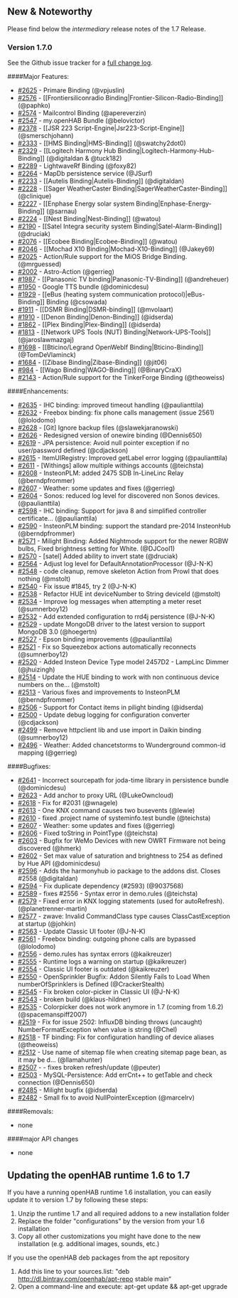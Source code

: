 ## New & Noteworthy

Please find below the _intermediary_ release notes of the 1.7 Release.

### Version 1.7.0

See the Github issue tracker for a [full change log](https://github.com/openhab/openhab/issues?q=milestone%3A1.7.0).

####Major Features:
* [#2625](https://github.com/openhab/openhab/pull/2625) - Primare Binding (@vpjuslin)
* [#2576](https://github.com/openhab/openhab/pull/2576) - [[Frontiersiliconradio Binding|Frontier-Silicon-Radio-Binding]] (@paphko)
* [#2574](https://github.com/openhab/openhab/pull/2574) - Mailcontrol Binding (@apereverzin)
* [#2547](https://github.com/openhab/openhab/pull/2547) - my.openHAB Bundle (@belovictor)
* [#2378](https://github.com/openhab/openhab/pull/2378) - [[JSR 223 Script-Engine|Jsr223-Script-Engine]] (@smerschjohann)
* [#2333](https://github.com/openhab/openhab/pull/2333) - [[HMS Binding|HMS-Binding]] (@swatchy2dot0)
* [#2329](https://github.com/openhab/openhab/pull/2329) - [[Logitech Harmony Hub Binding|Logitech-Harmony-Hub-Binding]] (@digitaldan & @tuck182)
* [#2289](https://github.com/openhab/openhab/pull/2289) - LightwaveRf Binding (@foxy82)
* [#2264](https://github.com/openhab/openhab/pull/2264) - MapDb persistence service (@JSurf)
* [#2233](https://github.com/openhab/openhab/pull/2233) - [[Autelis Binding|Autelis-Binding]] (@digitaldan)
* [#2228](https://github.com/openhab/openhab/pull/2228) - [[Sager WeatherCaster Binding|SagerWeatherCaster-Binding]] (@clinique)
* [#2227](https://github.com/openhab/openhab/pull/2227) - [[Enphase Energy solar system Binding|Enphase-Energy-Binding]] (@sarnau)
* [#2224](https://github.com/openhab/openhab/pull/2224) - [[Nest Binding|Nest-Binding]] (@watou)
* [#2190](https://github.com/openhab/openhab/pull/2190) - [[Satel Integra security system Binding|Satel-Alarm-Binding]] (@druciak)
* [#2076](https://github.com/openhab/openhab/pull/2076) - [[Ecobee Binding|Ecobee-Binding]] (@watou)
* [#2046](https://github.com/openhab/openhab/pull/2046) - [[Mochad X10 Binding|Mochad-X10-Binding]] (@Jakey69)
* [#2025](https://github.com/openhab/openhab/pull/2025) - Action/Rule support for the MiOS Bridge Binding. (@mrguessed)
* [#2002](https://github.com/openhab/openhab/pull/2002) - Astro-Action (@gerrieg)
* [#1987](https://github.com/openhab/openhab/pull/1987) - [[Panasonic TV binding|Panasonic-TV-Binding]] (@andreheuer)
* [#1950](https://github.com/openhab/openhab/pull/1950) - Google TTS bundle (@dominicdesu)
* [#1929](https://github.com/openhab/openhab/pull/1929) - [[eBus (heating system communication protocol)|eBus-Binding]] Binding (@csowada)
* [#1911](https://github.com/openhab/openhab/pull/1911) - [[DSMR Binding|DSMR-binding]] (@mvolaart)
* [#1910](https://github.com/openhab/openhab/pull/1910) - [[Denon Binding|Denon-Binding]] (@idserda)
* [#1862](https://github.com/openhab/openhab/pull/1862) - [[Plex Binding|Plex-Binding]] (@idserda)
* [#1813](https://github.com/openhab/openhab/pull/1813) - [[Network UPS Tools (NUT) Binding|Network-UPS-Tools]] (@jaroslawmazgaj)
* [#1698](https://github.com/openhab/openhab/pull/1698) - [[Bticino/Legrand OpenWebIf Binding|Bticino-Binding]] (@TomDeVlaminck)
* [#1684](https://github.com/openhab/openhab/pull/1684) - [[Zibase Binding|Zibase-Binding]] (@jit06)
* [#984](https://github.com/openhab/openhab/pull/984) - [[Wago Binding|WAGO-Binding]] (@BinaryCraX)
* [#2143](https://github.com/openhab/openhab/pull/2143) - Action/Rule support for the TinkerForge Binding (@theoweiss)

####Enhancements:
* [#2635](https://github.com/openhab/openhab/pull/2635) - IHC binding: improved timeout handling (@paulianttila)
* [#2632](https://github.com/openhab/openhab/pull/2632) - Freebox binding: fix phone calls management (issue 2561) (@lolodomo)
* [#2628](https://github.com/openhab/openhab/pull/2628) - [Git] Ignore backup files (@slawekjaranowski)
* [#2626](https://github.com/openhab/openhab/pull/2626) - Redesigned version of onewire binding (@Dennis650)
* [#2619](https://github.com/openhab/openhab/pull/2619) - JPA persistence: Avoid null pointer exception if no user/password defined (@cdjackson)
* [#2615](https://github.com/openhab/openhab/pull/2615) - ItemUIRegistry: Improved getLabel error logging (@paulianttila)
* [#2611](https://github.com/openhab/openhab/pull/2611) - [Withings] allow multiple withings accounts (@teichsta)
* [#2608](https://github.com/openhab/openhab/pull/2608) - InsteonPLM: added 2475 SDB In-LineLinc Relay (@berndpfrommer)
* [#2607](https://github.com/openhab/openhab/pull/2607) - Weather: some updates and fixes (@gerrieg)
* [#2604](https://github.com/openhab/openhab/pull/2604) - Sonos: reduced log level for discovered non Sonos devices. (@paulianttila)
* [#2598](https://github.com/openhab/openhab/pull/2598) - IHC binding: Support for java 8 and simplified controller certificate… (@paulianttila)
* [#2590](https://github.com/openhab/openhab/pull/2590) - InsteonPLM binding: support the standard pre-2014 InsteonHub (@berndpfrommer)
* [#2571](https://github.com/openhab/openhab/pull/2571) - Milight Binding: Added Nightmode support for the newer RGBW bulbs, Fixed brightness setting for White. (@DJCool1)
* [#2570](https://github.com/openhab/openhab/pull/2570) - [satel] Added ability to invert state (@druciak)
* [#2564](https://github.com/openhab/openhab/pull/2564) - Adjust log level for DefaultAnnotationProcessor (@J-N-K)
* [#2548](https://github.com/openhab/openhab/pull/2548) - code cleanup, remove skeleton Action from Prowl that does nothing (@mstolt)
* [#2540](https://github.com/openhab/openhab/pull/2540) - Fix issue #1845, try 2 (@J-N-K)
* [#2538](https://github.com/openhab/openhab/pull/2538) - Refactor HUE int deviceNumber to String deviceId (@mstolt)
* [#2534](https://github.com/openhab/openhab/pull/2534) - Improve log messages when attempting a meter reset (@sumnerboy12)
* [#2532](https://github.com/openhab/openhab/pull/2532) - Add extended configuration to rrd4j persistence (@J-N-K)
* [#2529](https://github.com/openhab/openhab/pull/2529) - update MongoDB driver to the latest version to support MongoDB 3.0 (@hoegertn)
* [#2527](https://github.com/openhab/openhab/pull/2527) - Epson binding improvements (@paulianttila)
* [#2521](https://github.com/openhab/openhab/pull/2521) - Fix so Squeezebox actions automatically reconnects (@sumnerboy12)
* [#2520](https://github.com/openhab/openhab/pull/2520) - Added Insteon Device Type model 2457D2  - LampLinc Dimmer (@jhuizingh)
* [#2514](https://github.com/openhab/openhab/pull/2514) - Update the HUE binding to work with non continuous device numbers on the... (@mstolt)
* [#2513](https://github.com/openhab/openhab/pull/2513) - Various fixes and improvements to InsteonPLM (@berndpfrommer)
* [#2506](https://github.com/openhab/openhab/pull/2506) - Support for Contact items in pilight binding (@idserda)
* [#2500](https://github.com/openhab/openhab/pull/2500) - Update debug logging for configuration converter (@cdjackson)
* [#2499](https://github.com/openhab/openhab/pull/2499) - Remove httpclient lib and use import in Daikin binding (@sumnerboy12)
* [#2496](https://github.com/openhab/openhab/pull/2496) - Weather: Added chancetstorms to Wunderground common-id mapping (@gerrieg)

####Bugfixes:
* [#2641](https://github.com/openhab/openhab/issues/2641) - Incorrect sourcepath for joda-time library in persistence bundle (@dominicdesu)
* [#2623](https://github.com/openhab/openhab/pull/2623) - Add anchor to proxy URL (@LukeOwncloud)
* [#2618](https://github.com/openhab/openhab/pull/2618) - Fix for #2031 (@wnagele)
* [#2613](https://github.com/openhab/openhab/pull/2613) -  One KNX command causes two busevents (@lewie)
* [#2610](https://github.com/openhab/openhab/pull/2610) - fixed .project name of systeminfo.test bundle (@teichsta)
* [#2607](https://github.com/openhab/openhab/pull/2607) - Weather: some updates and fixes (@gerrieg)
* [#2606](https://github.com/openhab/openhab/pull/2606) - Fixed toString in PointType (@teichsta)
* [#2603](https://github.com/openhab/openhab/pull/2603) - Bugfix for WeMo Devices with new OWRT Firmware not being discovered (@hmerk)
* [#2602](https://github.com/openhab/openhab/pull/2602) - Set max value of saturation and brightness to 254 as defined by Hue API (@dominicdesu)
* [#2596](https://github.com/openhab/openhab/pull/2596) - Adds the harmonyhub io package to the addons dist. Closes #2558 (@digitaldan)
* [#2594](https://github.com/openhab/openhab/pull/2594) - Fix duplicate dependency (#2593) (@9037568)
* [#2589](https://github.com/openhab/openhab/pull/2589) - fixes #2556 - Syntax error in demo.rules (@teichsta)
* [#2579](https://github.com/openhab/openhab/pull/2579) - Fixed error in KNX logging statements (used for autoRefresh). (@planetrenner-martin)
* [#2577](https://github.com/openhab/openhab/pull/2577) - zwave: Invalid CommandClass type causes ClassCastException at startup (@johkin)
* [#2563](https://github.com/openhab/openhab/pull/2563) - Update Classic UI footer (@J-N-K)
* [#2561](https://github.com/openhab/openhab/issues/2561) - Freebox binding: outgoing phone calls are bypassed (@lolodomo)
* [#2556](https://github.com/openhab/openhab/issues/2556) - demo.rules has syntax errors (@kaikreuzer)
* [#2555](https://github.com/openhab/openhab/issues/2555) - Runtime logs a warning on startup (@kaikreuzer)
* [#2554](https://github.com/openhab/openhab/issues/2554) - Classic UI footer is outdated (@kaikreuzer)
* [#2550](https://github.com/openhab/openhab/pull/2550) - OpenSprinkler Bugfix: Addon Silently Fails to Load When numberOfSprinklers is Defined (@CrackerStealth)
* [#2545](https://github.com/openhab/openhab/pull/2545) - Fix broken color-picker in Classic UI (@J-N-K)
* [#2543](https://github.com/openhab/openhab/issues/2543) - broken build (@klaus-hildner)
* [#2535](https://github.com/openhab/openhab/issues/2535) - Colorpicker does not work anymore in 1.7 (coming from 1.6.2) (@spacemanspiff2007)
* [#2519](https://github.com/openhab/openhab/pull/2519) - Fix for issue 2502: InfluxDB binding throws (uncaught) NumberFormatException when value is string (@Chel)
* [#2518](https://github.com/openhab/openhab/pull/2518) - TF binding: Fix for configuration handling of device aliases (@theoweiss)
* [#2512](https://github.com/openhab/openhab/pull/2512) - Use name of sitemap file when creating sitemap page bean, as it may be d... (@llamahunter)
* [#2507](https://github.com/openhab/openhab/pull/2507) - - fixes broken refresh/update (@peuter)
* [#2503](https://github.com/openhab/openhab/pull/2503) - MySQL-Persistence: Add errCnt++ to getTable and check connection (@Dennis650)
* [#2485](https://github.com/openhab/openhab/pull/2485) - Milight bugfix (@idserda)
* [#2482](https://github.com/openhab/openhab/pull/2482) - Small fix to avoid NullPointerException (@marcelrv)

####Removals:
* none

####major API changes
* none

## Updating the openHAB runtime 1.6 to 1.7

If you have a running openHAB runtime 1.6 installation, you can easily update it to version 1.7 by following these steps:
 1. Unzip the runtime 1.7 and all required addons to a new installation folder
 1. Replace the folder "configurations" by the version from your 1.6 installation
 1. Copy all other customizations you might have done to the new installation (e.g. additional images, sounds, etc.)

If you use the openHAB deb packages from the apt repository
 1. Add this line to your sources.list: "deb http://dl.bintray.com/openhab/apt-repo   stable    main“
 1. Open a command-line  and execute: apt-get update && apt-get upgrade